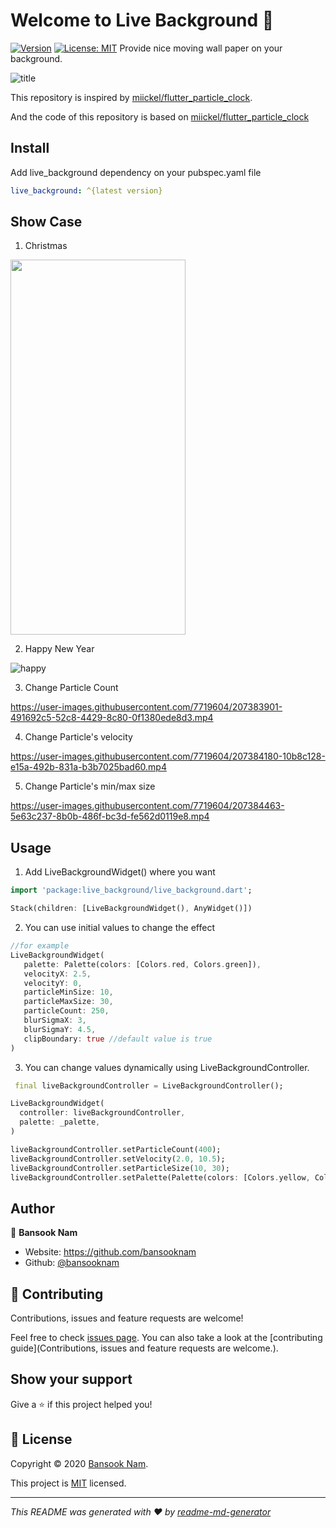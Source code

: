 # Welcome to Live Background 👋

[![Version](https://img.shields.io/pub/v/live_background.svg?style=flat-square)](https://pub.dev/packages/live_background)
[![License: MIT](https://img.shields.io/badge/License-MIT-yellow.svg)](https://opensource.org/licenses/MIT)  Provide nice moving wall paper on your background.

![title](https://user-images.githubusercontent.com/7719604/207393316-351211b5-ea35-4019-a3b4-e18b902ca0db.gif)

This repository is inspired by [miickel/flutter_particle_clock](https://github.com/miickel/flutter_particle_clock).

And the code of this repository is based on [miickel/flutter_particle_clock](https://github.com/miickel/flutter_particle_clock)

## Install

Add live_background dependency on your pubspec.yaml file

```yaml
live_background: ^{latest version}
```

## Show Case

1. Christmas

<img src="https://user-images.githubusercontent.com/7719604/207397829-b9798d23-1212-4f19-a2d4-413bf82e8d0b.gif" width="280" height="600"/>

2. Happy New Year

![happy](https://user-images.githubusercontent.com/7719604/207399487-29aa0b29-c71e-4e68-9272-c1fd5b1c873a.gif)


3. Change Particle Count

https://user-images.githubusercontent.com/7719604/207383901-491692c5-52c8-4429-8c80-0f1380ede8d3.mp4

4. Change Particle's velocity

https://user-images.githubusercontent.com/7719604/207384180-10b8c128-e15a-492b-831a-b3b7025bad60.mp4

5. Change Particle's min/max size

https://user-images.githubusercontent.com/7719604/207384463-5e63c237-8b0b-486f-bc3d-fe562d0119e8.mp4



## Usage

1. Add LiveBackgroundWidget() where you want

```dart
import 'package:live_background/live_background.dart';

Stack(children: [LiveBackgroundWidget(), AnyWidget()])
```

2. You can use initial values to change the effect

```dart
//for example
LiveBackgroundWidget(
   palette: Palette(colors: [Colors.red, Colors.green]),
   velocityX: 2.5,
   velocityY: 0,
   particleMinSize: 10,
   particleMaxSize: 30,
   particleCount: 250,
   blurSigmaX: 3,
   blurSigmaY: 4.5,
   clipBoundary: true //default value is true
)
```

3. You can change values dynamically using LiveBackgroundController.

```dart
 final liveBackgroundController = LiveBackgroundController();

LiveBackgroundWidget(
  controller: liveBackgroundController,
  palette: _palette,
)

liveBackgroundController.setParticleCount(400);
liveBackgroundController.setVelocity(2.0, 10.5);
liveBackgroundController.setParticleSize(10, 30);
liveBackgroundController.setPalette(Palette(colors: [Colors.yellow, Colors.white]))
```


## Author

👤 **Bansook Nam**

* Website: https://github.com/bansooknam
* Github: [@bansooknam](https://github.com/bansooknam)

## 🤝 Contributing

Contributions, issues and feature requests are welcome!

Feel free to check [issues page](https://github.com/bansooknam/live_background/issues). You can also take a look at the [contributing guide](Contributions, issues and feature requests are welcome.).

## Show your support

Give a ⭐️ if this project helped you!

## 📝 License

Copyright © 2020 [Bansook Nam](https://github.com/bansooknam).

This project is [MIT](https://github.com/BansookNam/live_background/blob/master/LICENSE) licensed.

***

_This README was generated with ❤️ by [readme-md-generator](https://github.com/kefranabg/readme-md-generator)_
